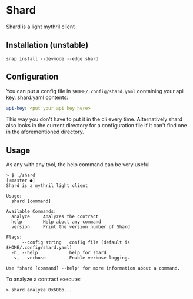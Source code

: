 # Shard

Shard is a light mythril client

## Installation (unstable)
```
snap install --devmode --edge shard
```
## Configuration
You can put a config file in ```$HOME/.config/shard.yaml``` containing your api key.
shard.yaml contents:
```yaml
api-key: <put your api key here>
```
This way you don't have to put it in the cli every time. Alternatively shard also looks in the current directory for
a configuration file if it can't find one in the aforementioned directory.

## Usage
As any with any tool, the help command can be very useful
```
> $ ./shard                                                                                                                                                                              [±master ●]
Shard is a mythril light client

Usage:
  shard [command]

Available Commands:
  analyze     Analyzes the contract
  help        Help about any command
  version     Print the version number of Shard

Flags:
      --config string   config file (default is $HOME/.config/shard.yaml)
  -h, --help            help for shard
  -v, --verbose         Enable verbose logging.

Use "shard [command] --help" for more information about a command.

```

To analyze a contract execute:
```
> shard analyze 0x606b...
```
